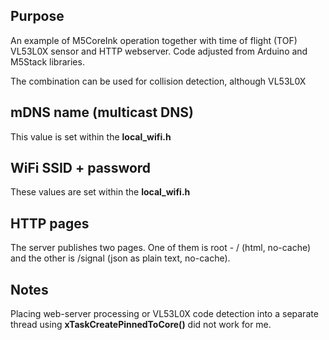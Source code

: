 ## Purpose
An example of M5CoreInk operation together with time of flight (TOF) VL53L0X sensor and HTTP webserver.
Code adjusted from Arduino and M5Stack libraries.

The combination can be used for collision detection, although VL53L0X

## mDNS name (multicast DNS)
This value is set within the __local_wifi.h__

## WiFi SSID + password
These values are set within the __local_wifi.h__

## HTTP pages
The server publishes two pages. One of them is root - / (html, no-cache) and the other is /signal (json as plain text, no-cache).

## Notes
Placing web-server processing or VL53L0X code detection into a separate thread using __xTaskCreatePinnedToCore()__ did not work for me.